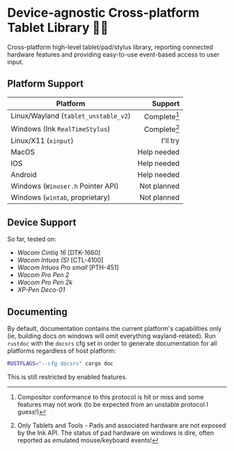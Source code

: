 # Device-agnostic Cross-platform Tablet Library 🐙✨

Cross-platform high-level tablet/pad/stylus library, reporting connected hardware features and providing easy-to-use
event-based access to user input.

## Platform Support
| Platform                             |      Support |
|--------------------------------------|-------------:|
| Linux/Wayland (`tablet_unstable_v2`) | Complete[^1] |
| Windows (Ink `RealTimeStylus`)       | Complete[^2] |
| Linux/X11 (`xinput`)                 |     I'll try |
| MacOS                                |  Help needed |
| IOS                                  |  Help needed |
| Android                              |  Help needed |
| Windows (`Winuser.h` Pointer API)    |  Not planned |
| Windows (`wintab`, proprietary)      |  Not planned |

[^1]: Compositor conformance to this protocol is hit or miss and some features may not work (to be expected from an unstable protocol I guess!)
[^2]: Only Tablets and Tools - Pads and associated hardware are not exposed by the Ink API. The status of pad hardware on windows is dire, often reported as emulated mouse/keyboard events!

## Device Support
So far, tested on:
* *Wacom Cintiq 16* \[DTK-1660\]
* *Wacom Intuos (S)* \[CTL-4100\]
* *Wacom Intuos Pro small* \[PTH-451\]
* *Wacom Pro Pen 2*
* *Wacom Pro Pen 2k*
* *XP-Pen Deco-01*

## Documenting
By default, documentation contains the current platform's capabilities only (ie, building docs on windows will omit everything wayland-related).
Run `rustdoc` with the `docsrs` cfg set in order to generate documentation for all platforms regardless of host platform:
```bash
RUSTFLAGS="--cfg docsrs" cargo doc
```
This is still restricted by enabled features.
